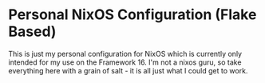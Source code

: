 # Personal NixOS Configuration (Flake Based)

This is just my personal configuration for NixOS which is currently only intended for my use on the Framework 16. I'm not a nixos guru, so take everything here with a grain of salt - it is all just what I could get to work.
